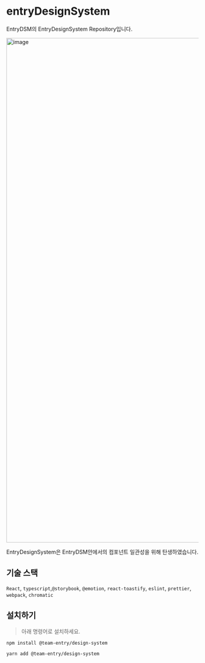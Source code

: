 # entryDesignSystem

EntryDSM의 EntryDesignSystem Repository입니다.

<img width="1320" alt="image" src="https://github.com/EntryDSM/EntryDesignSystem/assets/103630744/dad62e5c-6f74-499b-ac88-c4b3d5b8fb88">

EntryDesignSystem은 EntryDSM안에서의 컴포넌트 일관성을 위해 탄생하였습니다.

## 기술 스택

`React`, `typescript`,`@storybook`, `@emotion`, `react-toastify`, `eslint`, `prettier`, `webpack`, `chromatic`

## 설치하기

> 아래 명령어로 설치하세요.

```
npm install @team-entry/design-system
```

```
yarn add @team-entry/design-system
```
